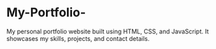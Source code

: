 # My-Portfolio-
My personal portfolio website built using HTML, CSS, and JavaScript. It showcases my skills, projects, and contact details.
